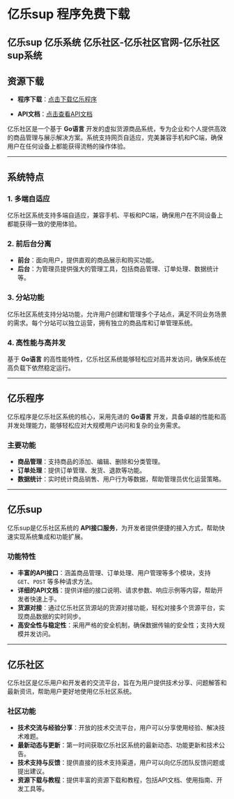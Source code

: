 # 亿乐sup 程序免费下载

## 亿乐sup 亿乐系统 亿乐社区-亿乐社区官网-亿乐社区sup系统

## 资源下载



- **程序下载**：[点击下载亿乐程序](https://pan.quark.cn/s/f3ea3ae8f0df)

- **API文档**：[点击查看API文档](https://pan.quark.cn/s/5493e2322796)


亿乐社区是一个基于 **Go语言** 开发的虚拟货源商品系统，专为企业和个人提供高效的商品管理与展示解决方案。系统支持网页自适应，完美兼容手机和PC端，确保用户在任何设备上都能获得流畅的操作体验。

---

## 系统特点

### 1. 多端自适应
亿乐社区系统支持多端自适应，兼容手机、平板和PC端，确保用户在不同设备上都能获得一致的使用体验。

### 2. 前后台分离
- **前台**：面向用户，提供直观的商品展示和购买功能。
- **后台**：为管理员提供强大的管理工具，包括商品管理、订单处理、数据统计等。

### 3. 分站功能
亿乐社区系统支持分站功能，允许用户创建和管理多个子站点，满足不同业务场景的需求。每个分站可以独立运营，拥有独立的商品库和订单管理系统。

### 4. 高性能与高并发
基于 **Go语言** 的高性能特性，亿乐社区系统能够轻松应对高并发访问，确保系统在高负载下依然稳定运行。

---

## 亿乐程序

亿乐程序是亿乐社区系统的核心，采用先进的 **Go语言** 开发，具备卓越的性能和高并发处理能力，能够轻松应对大规模用户访问和复杂的业务需求。

### 主要功能
- **商品管理**：支持商品的添加、编辑、删除和分类管理。
- **订单处理**：提供订单管理、发货、退款等功能。
- **数据统计**：实时统计商品销售、用户行为等数据，帮助管理员优化运营策略。

---

## 亿乐sup

亿乐sup是亿乐社区系统的 **API接口服务**，为开发者提供便捷的接入方式，帮助快速实现系统集成和功能扩展。

### 功能特性
- **丰富的API接口**：涵盖商品管理、订单处理、用户管理等多个模块，支持 `GET`、`POST` 等多种请求方法。
- **详细的API文档**：提供详细的接口说明、请求参数、响应示例等内容，帮助开发者快速上手。
- **货源对接**：通过亿乐社区货源站的货源对接功能，轻松对接多个货源平台，实现商品数据的实时同步。
- **高安全性与稳定性**：采用严格的安全机制，确保数据传输的安全性；支持大规模并发访问。

---

## 亿乐社区

亿乐社区是亿乐用户和开发者的交流平台，旨在为用户提供技术分享、问题解答和最新资讯，帮助用户更好地使用亿乐社区系统。

### 社区功能
- **技术交流与经验分享**：开放的技术交流平台，用户可以分享使用经验、解决技术难题。
- **最新动态与更新**：第一时间获取亿乐社区系统的最新动态、功能更新和技术公告。
- **技术支持与反馈**：提供直接的技术支持渠道，用户可以向亿乐团队反馈问题或提出建议。
- **资源下载与教程**：提供丰富的资源下载和教程，包括API文档、使用指南、开发工具等。


